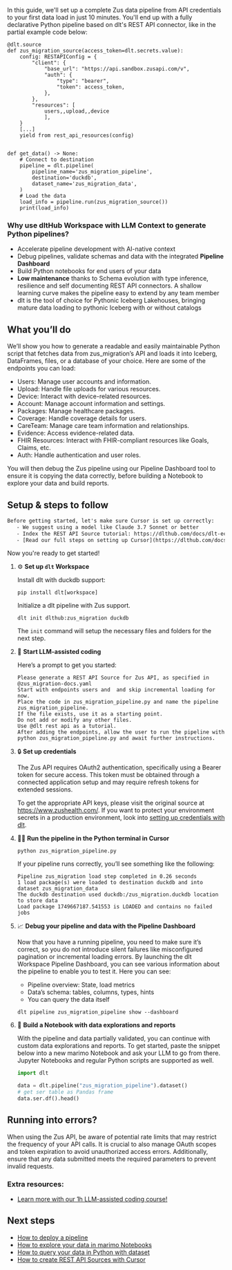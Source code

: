 In this guide, we'll set up a complete Zus data pipeline from API credentials to your first data load in just 10 minutes. You'll end up with a fully declarative Python pipeline based on dlt's REST API connector, like in the partial example code below:

```python-outcome
@dlt.source
def zus_migration_source(access_token=dlt.secrets.value):
    config: RESTAPIConfig = {
        "client": {
            "base_url": "https://api.sandbox.zusapi.com/v",
            "auth": {
                "type": "bearer",
                "token": access_token,
            },
        },
        "resources": [
            users,,upload,,device
            ],
    }
    [...]
    yield from rest_api_resources(config)


def get_data() -> None:
    # Connect to destination
    pipeline = dlt.pipeline(
        pipeline_name='zus_migration_pipeline',
        destination='duckdb',
        dataset_name='zus_migration_data', 
    )
    # Load the data
    load_info = pipeline.run(zus_migration_source())
    print(load_info) 
```

### Why use dltHub Workspace with LLM Context to generate Python pipelines?

- Accelerate pipeline development with AI-native context
- Debug pipelines, validate schemas and data with the integrated **Pipeline Dashboard**
- Build Python notebooks for end users of your data
- **Low maintenance** thanks to Schema evolution with type inference, resilience and self documenting REST API connectors. A shallow learning curve makes the pipeline easy to extend by any team member
- dlt is the tool of choice for Pythonic Iceberg Lakehouses, bringing mature data loading to pythonic Iceberg with or without catalogs

## What you’ll do

We’ll show you how to generate a readable and easily maintainable Python script that fetches data from zus_migration’s API and loads it into Iceberg, DataFrames, files, or a database of your choice. Here are some of the endpoints you can load:

- Users: Manage user accounts and information.
- Upload: Handle file uploads for various resources.
- Device: Interact with device-related resources.
- Account: Manage account information and settings.
- Packages: Manage healthcare packages.
- Coverage: Handle coverage details for users.
- CareTeam: Manage care team information and relationships.
- Evidence: Access evidence-related data.
- FHIR Resources: Interact with FHIR-compliant resources like Goals, Claims, etc.
- Auth: Handle authentication and user roles.

You will then debug the Zus pipeline using our Pipeline Dashboard tool to ensure it is copying the data correctly, before building a Notebook to explore your data and build reports.

## Setup & steps to follow

```default
Before getting started, let's make sure Cursor is set up correctly:
   - We suggest using a model like Claude 3.7 Sonnet or better
   - Index the REST API Source tutorial: https://dlthub.com/docs/dlt-ecosystem/verified-sources/rest_api/ and add it to context as **@dlt rest api**
   - [Read our full steps on setting up Cursor](https://dlthub.com/docs/dlt-ecosystem/llm-tooling/cursor-restapi#23-configuring-cursor-with-documentation)
```

Now you're ready to get started!

1. ⚙️ **Set up `dlt` Workspace**
    
    Install dlt with duckdb support:
    ```shell
    pip install dlt[workspace]
    ```

    Initialize a dlt pipeline with Zus support.
    ```shell
    dlt init dlthub:zus_migration duckdb
    ```

    The `init` command will setup the necessary files and folders for the next step.
    
2. 🤠 **Start LLM-assisted coding**
    
    Here’s a prompt to get you started:
    
    ```prompt
    Please generate a REST API Source for Zus API, as specified in @zus_migration-docs.yaml 
    Start with endpoints users and  and skip incremental loading for now. 
    Place the code in zus_migration_pipeline.py and name the pipeline zus_migration_pipeline. 
    If the file exists, use it as a starting point. 
    Do not add or modify any other files. 
    Use @dlt rest api as a tutorial. 
    After adding the endpoints, allow the user to run the pipeline with python zus_migration_pipeline.py and await further instructions.
    ```

    
3. 🔒 **Set up credentials** 
    
    The Zus API requires OAuth2 authentication, specifically using a Bearer token for secure access. This token must be obtained through a connected application setup and may require refresh tokens for extended sessions.
    
    To get the appropriate API keys, please visit the original source at https://www.zushealth.com/.
    If you want to protect your environment secrets in a production environment, look into [setting up credentials with dlt](https://dlthub.com/docs/walkthroughs/add_credentials).
    
4. 🏃‍♀️ **Run the pipeline in the Python terminal in Cursor**
    
    ```shell
    python zus_migration_pipeline.py
    ```
    
    If your pipeline runs correctly, you’ll see something like the following:
    
    ```shell
    Pipeline zus_migration load step completed in 0.26 seconds
    1 load package(s) were loaded to destination duckdb and into dataset zus_migration_data
    The duckdb destination used duckdb:/zus_migration.duckdb location to store data
    Load package 1749667187.541553 is LOADED and contains no failed jobs
    ```
    
5. 📈 **Debug your pipeline and data with the Pipeline Dashboard**

    Now that you have a running pipeline, you need to make sure it’s correct, so you do not introduce silent failures like misconfigured pagination or incremental loading errors. By launching the dlt Workspace Pipeline Dashboard, you can see various information about the pipeline to enable you to test it. Here you can see:
    - Pipeline overview: State, load metrics
    - Data’s schema: tables, columns, types, hints
    - You can query the data itself
    
    ```shell
    dlt pipeline zus_migration_pipeline show --dashboard
    ```
    
6. 🐍 **Build a Notebook with data explorations and reports**

    With the pipeline and data partially validated, you can continue with custom data explorations and reports. To get started, paste the snippet below into a new marimo Notebook and ask your LLM to go from there. Jupyter Notebooks and regular Python scripts are supported as well.

    
    ```python
    import dlt

   data = dlt.pipeline("zus_migration_pipeline").dataset()
   # get ser table as Pandas frame
   data.ser.df().head()
    ```

## Running into errors?

When using the Zus API, be aware of potential rate limits that may restrict the frequency of your API calls. It is crucial to also manage OAuth scopes and token expiration to avoid unauthorized access errors. Additionally, ensure that any data submitted meets the required parameters to prevent invalid requests.

### Extra resources:

- [Learn more with our 1h LLM-assisted coding course!](https://www.youtube.com/watch?v=GGid70rnJuM)

## Next steps

- [How to deploy a pipeline](https://dlthub.com/docs/walkthroughs/deploy-a-pipeline)
- [How to explore your data in marimo Notebooks](https://dlthub.com/docs/general-usage/dataset-access/marimo)
- [How to query your data in Python with dataset](https://dlthub.com/docs/general-usage/dataset-access/dataset)
- [How to create REST API Sources with Cursor](https://dlthub.com/docs/dlt-ecosystem/llm-tooling/cursor-restapi)
